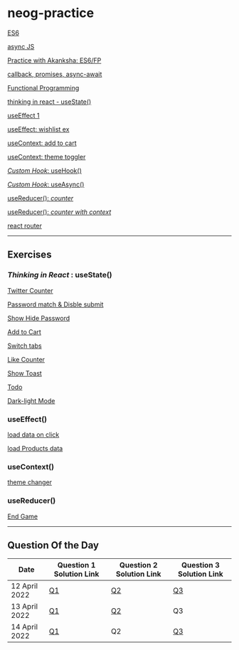# neog-practice

[ES6](https://codesandbox.io/s/es6-live-class-practice-d8vp5y?file=/src/index.js)

[async JS](https://codesandbox.io/s/async-js-neog-practice-fgqo0c)

[Practice with Akanksha: ES6/FP](https://codesandbox.io/s/es6-fp-r5zeqj?file=/src/index.js)

[callback, promises, async-await](https://codesandbox.io/s/promises-neog-l03435?file=/src/index.js)

[Functional Programming](https://codesandbox.io/s/functional-programming-neog-tbzjor?file=/src/index.js)

[thinking in react - useState()](https://codesandbox.io/s/thinking-in-react-neog-5xwqwp)

[useEffect 1](https://codesandbox.io/s/useeffect-neog-practice-br7zlc)

[useEffect: wishlist ex](https://codesandbox.io/s/useeffect-wishlist-exercise-neog-c6hn4z)

[useContext: add to cart](https://codesandbox.io/s/adding-items-to-cart-usecontext-zhbsuy?file=/src/App.jsx)

[useContext: theme toggler](https://codesandbox.io/s/dark-mode-final-usecontext-dkch1k?file=/src/Nav.jsx)

[*Custom Hook*: useHook()](https://codesandbox.io/s/usehook-custom-hook-zq0c5e)

[*Custom Hook*: useAsync()](https://codesandbox.io/s/useasync-customhook-exercise-ukvj0y)

[useReducer(): *counter*](https://codesandbox.io/s/counter-usereducer-w4ckyh)

[useReducer(): *counter with context*](https://codesandbox.io/s/counter-usereducer-w4ckyh?file=/src/counter-context.js)

[react router](https://codesandbox.io/s/react-router-with-nav-zud3zq)


<hr />

## Exercises


### *Thinking in React* : useState()

[Twitter Counter](https://codesandbox.io/s/twitter-counter-wd8ep5?file=/src/App.js)

[Password match & Disble submit](https://codesandbox.io/s/password-match-disable-submit-usestate-u95gtr)

[Show Hide Password](https://codesandbox.io/s/show-hide-pw-usestate-jhi49d)

[Add to Cart](https://codesandbox.io/s/add-to-cart-usestate-5c4x6r?file=/src/App.js)

[Switch tabs](https://codesandbox.io/s/switch-tabs-usestate-ou5ho4?file=/src/styles.css)

[Like Counter](https://codesandbox.io/s/like-counter-usestate-ps0p5e?file=/src/styles.css)

[Show Toast](https://codesandbox.io/s/toast-usestate-rb8ju0?file=/src/App.js)

[Todo](https://codesandbox.io/s/todo-dehnkm)

[Dark-light Mode](https://codesandbox.io/s/dark-light-mode-usestate-75xswr)

### useEffect()

[load data on click](https://codesandbox.io/s/load-data-onclick-neog-live-l47eei)

[load Products data](https://codesandbox.io/s/load-products-fetch-useeffect-0ordy0?file=/src/App.js)

### useContext()

[theme changer](https://codesandbox.io/s/theme-changer-practice-yxu0v2)

### useReducer()

[End Game](https://codesandbox.io/s/endgame-usereducer-inprogress-coqein?file=/src/components/FakeDataComponent.js)



__________________________________________________________________________________________________________________________________________________________


## Question Of the Day

| Date  | Question 1 Solution Link | Question 2 Solution Link | Question 3 Solution Link |
| ------------- | ------------- |----------| ---------------|
| 12 April 2022  |  [Q1](https://codesandbox.io/s/12-april-q1-814jqt)  | [Q2](https://codesandbox.io/s/12-april-q2-prcgdg) | [Q3](https://codesandbox.io/s/12-april-q3-svzl8f) |
| 13 April 2022  |  [Q1](https://codesandbox.io/s/13-april-q1-khbcyn)  | [Q2](https://codesandbox.io/s/13-april-q2-57cju3) | Q3  |
| 14 April 2022  |  [Q1](https://codesandbox.io/s/14-april-q1-wwpmxv)  | Q2 | [Q3](https://codesandbox.io/s/14-april-q3-91ogr8) |
